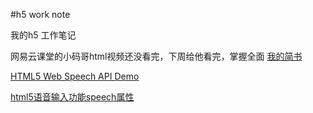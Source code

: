 \#h5 work note

我的h5 工作笔记

网易云课堂的小码哥html视频还没看完，下周给他看完，掌握全面
[我的简书](http://www.jianshu.com)

[HTML5 Web Speech API Demo](http://blog.csdn.net/leecho571/article/details/9316799)

[html5语音输入功能speech属性](https://www.douban.com/note/258700459)
